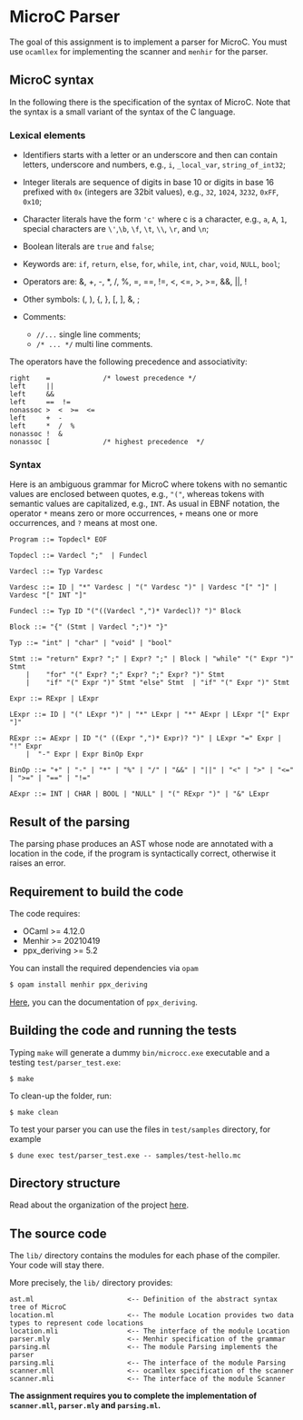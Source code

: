# MicroC Parser

The goal of this assignment is to implement a parser for MicroC. 
You must use `ocamllex` for implementing the scanner and `menhir` for the parser.

## MicroC syntax
In the following there is the specification of the syntax of MicroC.
Note that the syntax is a small variant of the syntax of the C language.

### Lexical elements

* Identifiers starts with a letter or an underscore and then can contain letters, underscore and numbers, e.g., `i`, `_local_var`, `string_of_int32`;

* Integer literals are sequence of digits in base 10 or digits in base 16 prefixed with `0x` (integers are 32bit values), e.g., `32`, `1024`, `3232`, `0xFF`, `0x10`;

* Character literals have the form `'c'` where c is a character, e.g., `a`, `A`, `1`, special characters are `\'`,`\b`, `\f`, `\t`, `\\`, `\r`, and `\n`;

* Boolean literals are `true` and `false`;

* Keywords are: `if`, `return`, `else`, `for`, `while`, `int`, `char`, `void`, `NULL`, `bool`;

* Operators are: &,  +, -, *, /, %,  =, ==, !=, <, <=, >, >=, &&, ||, !

* Other symbols: (, ), {, }, [, ], &, ;

* Comments:
    * `//...` single line comments;
    * `/* ... */` multi line comments.

The operators have the following precedence and associativity:

    right    =             /* lowest precedence */
    left     ||
    left     &&
    left     ==  != 
    nonassoc >  <  >=  <=
    left     +  - 
    left     *  /  %
    nonassoc !  &
    nonassoc [             /* highest precedence  */



### Syntax

Here is an ambiguous grammar for MicroC where tokens with no semantic values are enclosed between quotes, e.g., `"("`, whereas tokens with semantic values are capitalized, e.g., `INT`. 
As usual in EBNF notation, the operator `*` means zero or more occurrences, `+` means one or more occurrences, and `?` means at most one.

    Program ::= Topdecl* EOF
    
    Topdecl ::= Vardecl ";"  | Fundecl
    
    Vardecl ::= Typ Vardesc
    
    Vardesc ::= ID | "*" Vardesc | "(" Vardesc ")" | Vardesc "[" "]" | Vardesc "[" INT "]" 
    
    Fundecl ::= Typ ID "("((Vardecl ",")* Vardecl)? ")" Block
    
    Block ::= "{" (Stmt | Vardecl ";")* "}"
    
    Typ ::= "int" | "char" | "void" | "bool" 
    
    Stmt ::= "return" Expr? ";" | Expr? ";" | Block | "while" "(" Expr ")" Stmt 
        |    "for" "(" Expr? ";" Expr? ";" Expr? ")" Stmt
        |    "if" "(" Expr ")" Stmt "else" Stmt  | "if" "(" Expr ")" Stmt

    Expr ::= RExpr | LExpr

    LExpr ::= ID | "(" LExpr ")" | "*" LExpr | "*" AExpr | LExpr "[" Expr "]"

    RExpr ::= AExpr | ID "(" ((Expr ",")* Expr)? ")" | LExpr "=" Expr | "!" Expr 
        |  "-" Expr | Expr BinOp Expr 

    BinOp ::= "+" | "-" | "*" | "%" | "/" | "&&" | "||" | "<" | ">" | "<=" | ">=" | "==" | "!="

    AExpr ::= INT | CHAR | BOOL | "NULL" | "(" RExpr ")" | "&" LExpr

## Result of the parsing
The parsing phase produces an AST whose node are annotated with a location in the code, if the program is syntactically correct, 
otherwise it raises an error.

## Requirement to build the code
The code requires:
* OCaml >= 4.12.0
* Menhir >= 20210419
* ppx_deriving >= 5.2 

You can install the required dependencies via `opam`
```sh
$ opam install menhir ppx_deriving
```
[Here](https://github.com/ocaml-ppx/ppx_deriving), you can the documentation of `ppx_deriving`.

## Building the code and running the tests
Typing `make` will generate a dummy `bin/microcc.exe` executable and a testing `test/parser_test.exe`:
```
$ make
```

To clean-up the folder, run:
```
$ make clean
```

To test your parser you can use the files in `test/samples` directory, for example
```
$ dune exec test/parser_test.exe -- samples/test-hello.mc
```

## Directory structure #

Read about the organization of the project [here](../SETUP.md#project-structure).

## The source code

The `lib/` directory contains the modules for each phase of the compiler. 
Your code will stay there.

More precisely, the `lib/` directory provides:

    ast.ml                       <-- Definition of the abstract syntax tree of MicroC 
    location.ml                  <-- The module Location provides two data types to represent code locations
    location.mli                 <-- The interface of the module Location   
    parser.mly                   <-- Menhir specification of the grammar
    parsing.ml                   <-- The module Parsing implements the parser 
    parsing.mli                  <-- The interface of the module Parsing  
    scanner.mll                  <-- ocamllex specification of the scanner 
    scanner.mli                  <-- The interface of the module Scanner

**The assignment requires you to complete the implementation of `scanner.mll`, `parser.mly` and `parsing.ml`.**